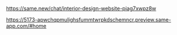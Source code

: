 https://same.new/chat/interior-design-website-piag7xwpz8w

https://5173-apwchqpmulighsfummtwrpkdschemncr.preview.same-app.com/#home
